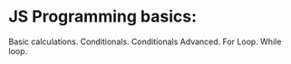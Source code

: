 # JS Programming basics:
Basic calculations.
Conditionals.
Conditionals Advanced.
For Loop.
While loop.
